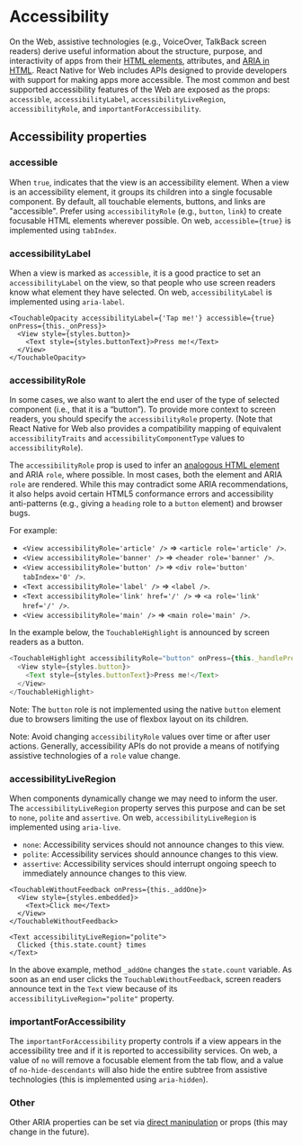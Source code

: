 # Accessibility

On the Web, assistive technologies (e.g., VoiceOver, TalkBack screen readers)
derive useful information about the structure, purpose, and interactivity of
apps from their [HTML elements][html-accessibility-url], attributes, and [ARIA
in HTML][aria-in-html-url]. React Native for Web includes APIs designed to
provide developers with support for making apps more accessible. The most
common and best supported accessibility features of the Web are exposed as the
props: `accessible`, `accessibilityLabel`, `accessibilityLiveRegion`,
`accessibilityRole`, and `importantForAccessibility`.

## Accessibility properties

### accessible

When `true`, indicates that the view is an accessibility element. When a view
is an accessibility element, it groups its children into a single focusable
component. By default, all touchable elements, buttons, and links are
"accessible". Prefer using `accessibilityRole` (e.g., `button`, `link`) to
create focusable HTML elements wherever possible. On web, `accessible={true}`
is implemented using `tabIndex`.

### accessibilityLabel

When a view is marked as `accessible`, it is a good practice to set an
`accessibilityLabel` on the view, so that people who use screen readers know
what element they have selected. On web, `accessibilityLabel` is implemented
using `aria-label`.

```
<TouchableOpacity accessibilityLabel={'Tap me!'} accessible={true} onPress={this._onPress}>
  <View style={styles.button}>
    <Text style={styles.buttonText}>Press me!</Text>
  </View>
</TouchableOpacity>
```

### accessibilityRole

In some cases, we also want to alert the end user of the type of selected
component (i.e., that it is a “button”). To provide more context to screen
readers, you should specify the `accessibilityRole` property. (Note that React
Native for Web also provides a compatibility mapping of equivalent
`accessibilityTraits` and `accessibilityComponentType` values to
`accessibilityRole`).

The `accessibilityRole` prop is used to infer an [analogous HTML
element][html-aria-url] and ARIA `role`, where possible. In most cases, both
the element and ARIA `role` are rendered. While this may contradict some ARIA
recommendations, it also helps avoid certain HTML5 conformance errors and
accessibility anti-patterns (e.g., giving a `heading` role to a `button`
element) and browser bugs.

For example:

* `<View accessibilityRole='article' />` => `<article role='article' />`.
* `<View accessibilityRole='banner' />` => `<header role='banner' />`.
* `<View accessibilityRole='button' />` => `<div role='button' tabIndex='0' />`.
* `<Text accessibilityRole='label' />` => `<label />`.
* `<Text accessibilityRole='link' href='/' />` => `<a role='link' href='/' />`.
* `<View accessibilityRole='main' />` => `<main role='main' />`.

In the example below, the `TouchableHighlight` is announced by screen
readers as a button.

```js
<TouchableHighlight accessibilityRole="button" onPress={this._handlePress}>
  <View style={styles.button}>
    <Text style={styles.buttonText}>Press me!</Text>
  </View>
</TouchableHighlight>
```

Note: The `button` role is not implemented using the native `button` element
due to browsers limiting the use of flexbox layout on its children.

Note: Avoid changing `accessibilityRole` values over time or after user
actions. Generally, accessibility APIs do not provide a means of notifying
assistive technologies of a `role` value change.

### accessibilityLiveRegion

When components dynamically change we may need to inform the user.  The
`accessibilityLiveRegion` property serves this purpose and can be set to
`none`, `polite` and `assertive`. On web, `accessibilityLiveRegion` is
implemented using `aria-live`.

* `none`: Accessibility services should not announce changes to this view.
* `polite`: Accessibility services should announce changes to this view.
* `assertive`: Accessibility services should interrupt ongoing speech to immediately announce changes to this view.

```
<TouchableWithoutFeedback onPress={this._addOne}>
  <View style={styles.embedded}>
    <Text>Click me</Text>
  </View>
</TouchableWithoutFeedback>

<Text accessibilityLiveRegion="polite">
  Clicked {this.state.count} times
</Text>
```

In the above example, method `_addOne` changes the `state.count` variable. As
soon as an end user clicks the `TouchableWithoutFeedback`, screen readers
announce text in the `Text` view because of its
`accessibilityLiveRegion="polite"` property.

### importantForAccessibility

The `importantForAccessibility` property controls if a view appears in the
accessibility tree and if it is reported to accessibility services. On web, a
value of `no` will remove a focusable element from the tab flow, and a value of
`no-hide-descendants` will also hide the entire subtree from assistive
technologies (this is implemented using `aria-hidden`).

### Other

Other ARIA properties can be set via [direct
manipulation](./direct-manipulation.md) or props (this may change in the
future).

[aria-in-html-url]: https://w3c.github.io/aria-in-html/
[html-accessibility-url]: http://www.html5accessibility.com/
[html-aria-url]: http://www.w3.org/TR/html-aria/
